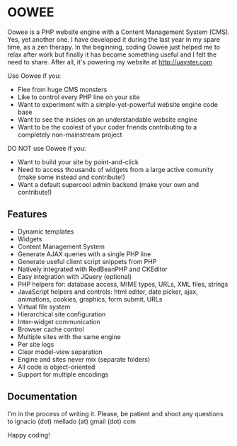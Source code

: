 OOWEE
=====
Oowee is a PHP website engine with a Content Management System (CMS). Yes, yet another one. I have developed it during the last year in my spare time, as a zen therapy. In the beginning, coding Oowee just helped me to relax after work but finally it has become something useful and I felt the need to share. After all, it's powering my website at http://uavster.com

Use Oowee if you:
- Flee from huge CMS monsters
- Like to control every PHP line on your site
- Want to experiment with a simple-yet-powerful website engine code base
- Want to see the insides on an understandable website engine
- Want to be the coolest of your coder friends contributing to a completely non-mainstream project

DO NOT use Oowee if you:
- Want to build your site by point-and-click
- Need to access thousands of widgets from a large active comunity (make some instead and contribute!)
- Want a default supercool admin backend (make your own and contribute!)

Features
--------
- Dynamic templates
- Widgets
- Content Management System
- Generate AJAX queries with a single PHP line
- Generate useful client script snippets from PHP
- Natively integrated with RedBeanPHP and CKEditor
- Easy integration with JQuery (optional)
- PHP helpers for: database access, MIME types, URLs, XML files, strings
- JavaScript helpers and controls: html editor, date picker, ajax, animations, cookies, graphics, form submit, URLs
- Virtual file system
- Hierarchical site configuration
- Inter-widget communication
- Browser cache control
- Multiple sites with the same engine
- Per site logs
- Clear model-view separation
- Engine and sites never mix (separate folders)
- All code is object-oriented
- Support for multiple encodings

Documentation
-------------
I'm in the process of writing it. Please, be patient and shoot any questions to ignacio (dot) mellado (at) gmail (dot) com

Happy coding!
